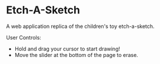 # Etch-A-Sketch
A web application replica of the children's toy etch-a-sketch.

User Controls:
* Hold and drag your cursor to start drawing!
* Move the slider at the bottom of the page to erase.

